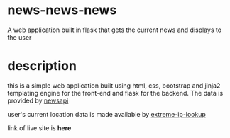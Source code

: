 # news-news-news
A web application built in flask that gets the current news and displays to the user

# description
this is a simple web application built using html, css, bootstrap and jinja2 templating engine for the front-end and flask for the backend. The data is provided by [newsapi](https://newsapi.org)

user's current location data is made available by [extreme-ip-lookup]('https://extreme-ip-lookup.com')

link of live site is __here__

